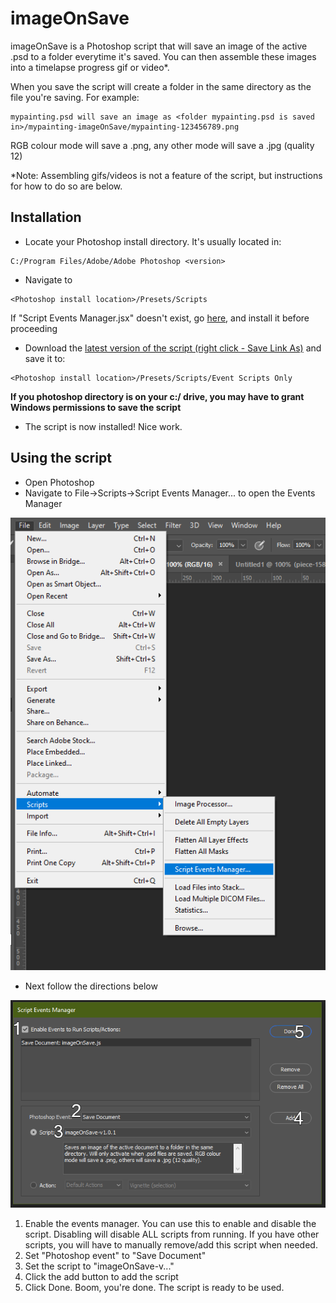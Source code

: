 # imageOnSave

imageOnSave is a Photoshop script that will save an image of the active .psd to a folder everytime it's saved. You can then assemble these images into a timelapse progress gif or video\*. 

When you save the script will create a folder in the same directory as the file you're saving. For example: 
```
mypainting.psd will save an image as <folder mypainting.psd is saved in>/mypainting-imageOnSave/mypainting-123456789.png
```
RGB colour mode will save a .png, any other mode will save a .jpg (quality 12)
  
\*Note: Assembling gifs/videos is not a feature of the script, but instructions for how to do so are below.

## Installation

* Locate your Photoshop install directory. It's usually located in:
```
C:/Program Files/Adobe/Adobe Photoshop <version>
```
* Navigate to 
```
<Photoshop install location>/Presets/Scripts
```
If "Script Events Manager.jsx" doesn't exist, go [here](), and install it before proceeding

* Download the [latest version of the script (right click - Save Link As)](https://github.com/PizzaBox/imageOnSave/blob/master/imageOnSave.js) and save it to:
```
<Photoshop install location>/Presets/Scripts/Event Scripts Only
```

**If you photoshop directory is on your c:/ drive, you may have to grant Windows permissions to save the script**
* The script is now installed! Nice work.

## Using the script
* Open Photoshop
* Navigate to File->Scripts->Script Events Manager... to open the Events Manager

![Step one](https://github.com/PizzaBox/imageOnSave/blob/master/assets/usage/usage-01.png)
* Next follow the directions below

![Step two](https://github.com/PizzaBox/imageOnSave/blob/master/assets/usage/usage-02.png)
1. Enable the events manager. You can use this to enable and disable the script. Disabling will disable ALL scripts from running. If you have other scripts, you will have to manually remove/add this script when needed.
2. Set "Photoshop event" to "Save Document"
3. Set the script to "imageOnSave-v..."
4. Click the add button to add the script
5. Click Done. Boom, you're done. The script is ready to be used.

